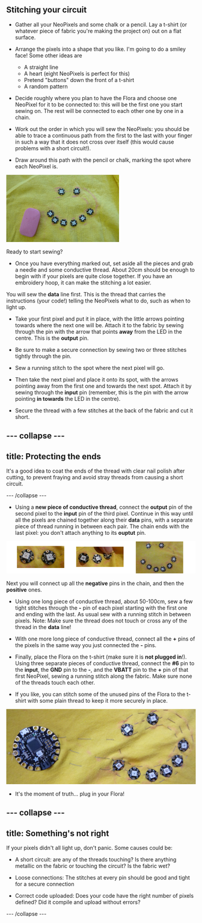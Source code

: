 ## Stitching your circuit

+ Gather all your NeoPixels and some chalk or a pencil. Lay a t-shirt \(or whatever piece of fabric you're making the project on\) out on a flat surface.

+ Arrange the pixels into a shape that you like. I'm going to do a smiley face! Some other ideas are
  + A straight line
  + A heart (eight NeoPixels is perfect for this)
  + Pretend "buttons" down the front of a t-shirt
  + A random pattern

+ Decide roughly where you plan to have the Flora and choose one NeoPixel for it to be connected to: this will be the first one you start sewing on. The rest will be connected to each other one by one in a chain.

+ Work out the order in which you will sew the NeoPixels: you should be able to trace a continuous path from the first to the last with your finger in such a way that it does not cross over itself \(this would cause problems with a short circuit!\).

+ Draw around this path with the pencil or chalk, marking the spot where each NeoPixel is.

![](images/drawAroundShape.png)

Ready to start sewing?

+ Once you have everything marked out, set aside all the pieces and grab a needle and some conductive thread. About 20cm should be enough to begin with if your pixels are quite close together. If you have an embroidery hoop, it can make the stitching a lot easier.

You will sew the **data** line first. This is the thread that carries the instructions (your code!) telling the NeoPixels what to do, such as when to light up.

+ Take your first pixel and put it in place, with the little arrows pointing towards where the next one will be. Attach it to the fabric by sewing through the pin with the arrow that points **away** from the LED in the centre. This is the **output** pin. 

+ Be sure to make a secure connection by sewing two or three stitches tightly through the pin.
 
+ Sew a running stitch to the spot where the next pixel will go. 

+ Then take the next pixel and place it onto its spot, with the arrows pointing away from the first one and towards the next spot. Attach it by sewing through the **input** pin \(remember, this is the pin with the arrow pointing **in towards** the LED in the centre\).

+ Secure the thread with a few stitches at the back of the fabric and cut it short.

--- collapse ---
---
title: Protecting the ends
---

It's a good idea to coat the ends of the thread with clear nail polish after cutting, to prevent fraying and avoid stray threads from causing a short circuit.

--- /collapse ---

+ Using a **new piece of conductive thread**, connect the **output** pin of the second pixel to the **input** pin of the third pixel. Continue in this way until all the pixels are chained together along their **data** pins, with a separate piece of thread running in between each pair. The chain ends with the last pixel: you don't attach anything to its **ouptut** pin.
 
![](images/pixelSewing3_136_800.png)
 
Next you will connect up all the **negative** pins in the chain, and then the **positive** ones.

+ Using one long piece of conductive thread, about 50-100cm, sew a few tight stitches through the **-** pin of each pixel starting with the first one and ending with the last. As usual sew with a running stitch in between pixels. 
Note: Make sure the thread does not touch or cross any of the thread in the **data** line!

+ With one more long piece of conductive thread, connect all the **+** pins of the pixels in the same way you just connected the **-** pins.

+ Finally, place the Flora on the t-shirt \(make sure it is **not plugged in**!\). Using three separate pieces of conductive thread, connect the **#6** pin to the **input**, the **GND** pin to the **-**, and the **VBATT** pin to the **+** pin of that first NeoPixel, sewing a running stitch along the fabric. Make sure none of the threads touch each other. 

+ If you like, you can stitch some of the unused pins of the Flora to the t-shirt with some plain thread to keep it more securely in place.

![](images/stitchedCircuit.png)

+ It's the moment of truth... plug in your Flora! 

--- collapse ---
---
title: Something's not right
---

If your pixels didn't all light up, don't panic. Some causes could be: 

+ A short circuit: are any of the threads touching? Is there anything metallic on the fabric or touching the circuit? Is the fabric wet?

+ Loose connections: The stitches at every pin should be good and tight for a secure connection

+ Correct code uploaded: Does your code have the right number of pixels defined? Did it compile and upload without errors?

--- /collapse --- 



